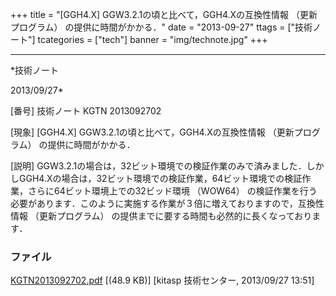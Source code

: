 ﻿+++
title = "[GGH4.X] GGW3.2.1の頃と比べて，GGH4.Xの互換性情報 （更新プログラム） の提供に時間がかかる．"
date = "2013-09-27"
ttags = ["技術ノート"]
tcategories = ["tech"]
banner = "img/technote.jpg"
+++

-----------------------------------------------------------------------------------------------------------------------------

*技術ノート

2013/09/27*


[番号]
技術ノート KGTN 2013092702

[現象]
[GGH4.X] GGW3.2.1の頃と比べて，GGH4.Xの互換性情報 （更新プログラム）
の提供に時間がかかる．

[説明]
GGW3.2.1の場合は，32ビット環境での検証作業のみで済みました．しかしGGH4.Xの場合は，32ビット環境での検証作業，64ビット環境での検証作業，さらに64ビット環境上での32ビッド環境
（WOW64）
の検証作業を行う必要があります．このように実施する作業が３倍に増えておりますので，互換性情報
（更新プログラム） の提供までに要する時間も必然的に長くなっております．


### ファイル

 
 


[KGTN2013092702.pdf](http://techreport.kitasp.net/attachments/download/1374/KGTN2013092702.pdf)
 [(48.9 KB)] [kitasp 技術センター, 2013/09/27
13:51]


 


 

